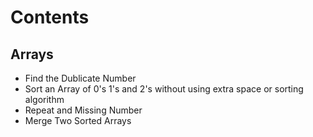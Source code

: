 # Contents

## Arrays

- Find the Dublicate Number
- Sort an Array of 0's 1's and 2's without using extra space or sorting algorithm
- Repeat and Missing Number 
 - Merge Two Sorted Arrays 